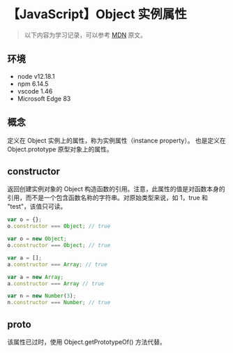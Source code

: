 # 【JavaScript】Object 实例属性

> 以下内容为学习记录，可以参考 [MDN][1] 原文。

## 环境

- node v12.18.1
- npm 6.14.5
- vscode 1.46
- Microsoft Edge 83

## 概念

定义在 Object 实例上的属性，称为实例属性（instance property）。
也是定义在 Object.prototype 原型对象上的属性。

## constructor

返回创建实例对象的 Object 构造函数的引用。注意，此属性的值是对函数本身的引用，而不是一个包含函数名称的字符串。对原始类型来说，如 1，true 和 "test"，该值只可读。

```js
var o = {};
o.constructor === Object; // true

var o = new Object;
o.constructor === Object; // true

var a = [];
a.constructor === Array; // true

var a = new Array;
a.constructor === Array // true

var n = new Number(3);
n.constructor === Number; // true
```

## __proto__

该属性已过时，使用 Object.getPrototypeOf() 方法代替。

[1]: https://developer.mozilla.org/zh-CN/docs/Web/JavaScript/Reference/Global_Objects/Object

